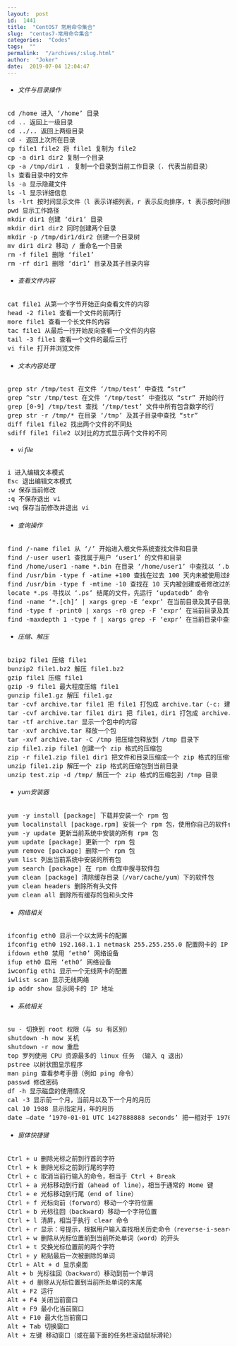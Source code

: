 ```yaml
---
layout:  post
id:  1441
title:  "CentOS7 常用命令集合"
slug:  "centos7-常用命令集合"
categories:  "Codes"
tags:  ""
permalink:  "/archives/:slug.html"
author:  "Joker"
date:  2019-07-04 12:04:47
---
```




<ul>
 	<li>
<h6>文件与目录操作</h6>
</li>
</ul>
<pre class="prettyprint">cd /home 进入 ‘/home’ 目录
cd .. 返回上一级目录
cd ../.. 返回上两级目录
cd - 返回上次所在目录
cp file1 file2 将 file1 复制为 file2
cp -a dir1 dir2 复制一个目录
cp -a /tmp/dir1 . 复制一个目录到当前工作目录（. 代表当前目录）
ls 查看目录中的文件
ls -a 显示隐藏文件
ls -l 显示详细信息
ls -lrt 按时间显示文件（l 表示详细列表，r 表示反向排序，t 表示按时间排序）
pwd 显示工作路径
mkdir dir1 创建 ‘dir1’ 目录
mkdir dir1 dir2 同时创建两个目录
mkdir -p /tmp/dir1/dir2 创建一个目录树
mv dir1 dir2 移动 / 重命名一个目录
rm -f file1 删除 ‘file1’
rm -rf dir1 删除 ‘dir1’ 目录及其子目录内容</pre>
<ul>
 	<li>
<h6>查看文件内容</h6>
</li>
</ul>
<pre class="prettyprint">cat file1 从第一个字节开始正向查看文件的内容
head -2 file1 查看一个文件的前两行
more file1 查看一个长文件的内容
tac file1 从最后一行开始反向查看一个文件的内容
tail -3 file1 查看一个文件的最后三行
vi file 打开并浏览文件</pre>
<ul>
 	<li>
<h6>文本内容处理</h6>
</li>
</ul>
<pre class="prettyprint">grep str /tmp/test 在文件 ‘/tmp/test’ 中查找 “str”
grep ^str /tmp/test 在文件 ‘/tmp/test’ 中查找以 “str” 开始的行
grep [0-9] /tmp/test 查找 ‘/tmp/test’ 文件中所有包含数字的行
grep str -r /tmp/* 在目录 ‘/tmp’ 及其子目录中查找 “str”
diff file1 file2 找出两个文件的不同处
sdiff file1 file2 以对比的方式显示两个文件的不同</pre>
<ul>
 	<li>
<h6>vi file</h6>
</li>
</ul>
<pre class="prettyprint">i 进入编辑文本模式
Esc 退出编辑文本模式
:w 保存当前修改
:q 不保存退出 vi
:wq 保存当前修改并退出 vi</pre>
<ul>
 	<li>
<h6>查询操作</h6>
</li>
</ul>
<pre class="prettyprint">find /-name file1 从 ‘/’ 开始进入根文件系统查找文件和目录
find /-user user1 查找属于用户 ‘user1’ 的文件和目录
find /home/user1 -name *.bin 在目录 ‘/home/user1’ 中查找以 ‘.bin’ 结尾的文件
find /usr/bin -type f -atime +100 查找在过去 100 天内未被使用过的执行文件
find /usr/bin -type f -mtime -10 查找在 10 天内被创建或者修改过的文件
locate *.ps 寻找以 ‘.ps’ 结尾的文件，先运行 ‘updatedb’ 命令
find -name ‘*.[ch]’ | xargs grep -E ‘expr’ 在当前目录及其子目录所有.c 和.h 文件中查找 ‘expr’
find -type f -print0 | xargs -r0 grep -F ‘expr’ 在当前目录及其子目录的常规文件中查找 ‘expr’
find -maxdepth 1 -type f | xargs grep -F ‘expr’ 在当前目录中查找 ‘expr’</pre>
<ul>
 	<li>
<h6>压缩、解压</h6>
</li>
</ul>
<pre class="prettyprint">bzip2 file1 压缩 file1
bunzip2 file1.bz2 解压 file1.bz2
gzip file1 压缩 file1
gzip -9 file1 最大程度压缩 file1
gunzip file1.gz 解压 file1.gz
tar -cvf archive.tar file1 把 file1 打包成 archive.tar（-c: 建立压缩档案；-v: 显示所有过程；-f: 使用档案名字，是必须的，是最后一个参数）
tar -cvf archive.tar file1 dir1 把 file1，dir1 打包成 archive.tar
tar -tf archive.tar 显示一个包中的内容
tar -xvf archive.tar 释放一个包
tar -xvf archive.tar -C /tmp 把压缩包释放到 /tmp 目录下
zip file1.zip file1 创建一个 zip 格式的压缩包
zip -r file1.zip file1 dir1 把文件和目录压缩成一个 zip 格式的压缩包
unzip file1.zip 解压一个 zip 格式的压缩包到当前目录
unzip test.zip -d /tmp/ 解压一个 zip 格式的压缩包到 /tmp 目录</pre>
<ul>
 	<li>
<h6>yum安装器</h6>
</li>
</ul>
<pre class="prettyprint">yum -y install [package] 下载并安装一个 rpm 包
yum localinstall [package.rpm] 安装一个 rpm 包，使用你自己的软件仓库解决所有依赖关系
yum -y update 更新当前系统中安装的所有 rpm 包
yum update [package] 更新一个 rpm 包
yum remove [package] 删除一个 rpm 包
yum list 列出当前系统中安装的所有包
yum search [package] 在 rpm 仓库中搜寻软件包
yum clean [package] 清除缓存目录（/var/cache/yum）下的软件包
yum clean headers 删除所有头文件
yum clean all 删除所有缓存的包和头文件</pre>
<ul>
 	<li>
<h6>网络相关</h6>
</li>
</ul>
<pre class="prettyprint">ifconfig eth0 显示一个以太网卡的配置
ifconfig eth0 192.168.1.1 netmask 255.255.255.0 配置网卡的 IP 地址
ifdown eth0 禁用 ‘eth0’ 网络设备
ifup eth0 启用 ‘eth0’ 网络设备
iwconfig eth1 显示一个无线网卡的配置
iwlist scan 显示无线网络
ip addr show 显示网卡的 IP 地址</pre>
<ul>
 	<li>
<h6>系统相关</h6>
</li>
</ul>
<pre class="prettyprint">su - 切换到 root 权限（与 su 有区别）
shutdown -h now 关机
shutdown -r now 重启
top 罗列使用 CPU 资源最多的 linux 任务 （输入 q 退出）
pstree 以树状图显示程序
man ping 查看参考手册（例如 ping 命令）
passwd 修改密码
df -h 显示磁盘的使用情况
cal -3 显示前一个月，当前月以及下一个月的月历
cal 10 1988 显示指定月，年的月历
date –date ‘1970-01-01 UTC 1427888888 seconds’ 把一相对于 1970-01-01 00:00 的秒数转换成时间</pre>
<ul>
 	<li>
<h6>窗体快捷键</h6>
</li>
</ul>
<pre class="prettyprint">Ctrl + u 删除光标之前到行首的字符
Ctrl + k 删除光标之前到行尾的字符
Ctrl + c 取消当前行输入的命令，相当于 Ctrl + Break
Ctrl + a 光标移动到行首（ahead of line），相当于通常的 Home 键
Ctrl + e 光标移动到行尾（end of line）
Ctrl + f 光标向前（forward）移动一个字符位置
Ctrl + b 光标往回（backward）移动一个字符位置
Ctrl + l 清屏，相当于执行 clear 命令
Ctrl + r 显示：号提示，根据用户输入查找相关历史命令（reverse-i-search）
Ctrl + w 删除从光标位置前到当前所处单词（word）的开头
Ctrl + t 交换光标位置前的两个字符
Ctrl + y 粘贴最后一次被删除的单词
Ctrl + Alt + d 显示桌面
Alt + b 光标往回（backward）移动到前一个单词
Alt + d 删除从光标位置到当前所处单词的末尾
Alt + F2 运行
Alt + F4 关闭当前窗口
Alt + F9 最小化当前窗口
Alt + F10 最大化当前窗口
Alt + Tab 切换窗口
Alt + 左键 移动窗口（或在最下面的任务栏滚动鼠标滑轮）</pre>
&nbsp;